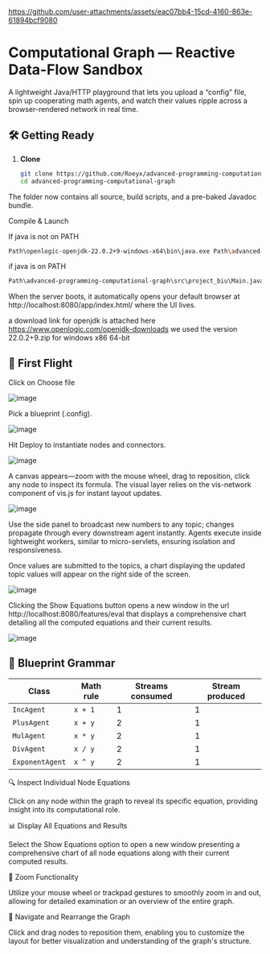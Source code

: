 https://github.com/user-attachments/assets/eac07bb4-15cd-4160-863e-61894bcf9080

# Computational Graph ― Reactive Data-Flow Sandbox

A lightweight Java/HTTP playground that lets you upload a “config” file, spin up cooperating math agents, and watch their values ripple across a browser-rendered network in real time.

## 🛠 Getting Ready

1. **Clone**
   ```bash
   git clone https://github.com/Roeyx/advanced-programming-computational-graph.git
   cd advanced-programming-computational-graph

The folder now contains all source, build scripts, and a pre-baked Javadoc bundle.

Compile & Launch

If java is not on PATH
```bash
Path\openlogic-openjdk-22.0.2+9-windows-x64\bin\java.exe Path\advanced-programming-computational-graph\src\project_biu\Main.java
```
if java is on PATH
```bash
Path\advanced-programming-computational-graph\src\project_biu\Main.java
```

When the server boots, it automatically opens your default browser at http://localhost:8080/app/index.html/ where the UI lives.

a download link for openjdk is attached here https://www.openlogic.com/openjdk-downloads
we used the version 22.0.2+9.zip for windows x86 64-bit	 

## 🚀 First Flight

Click on Choose file

![image](https://github.com/user-attachments/assets/ab8cf41c-ac34-4cb5-b138-0220529ee2d2)

Pick a blueprint (.config).

![image](https://github.com/user-attachments/assets/0a4d862a-9cde-41e1-9fb0-2b068b1400ed)

Hit Deploy to instantiate nodes and connectors.

![image](https://github.com/user-attachments/assets/235ff643-a0ee-4228-9360-70999cc2f755)

A canvas appears—zoom with the mouse wheel, drag to reposition, click any node to inspect its formula. The visual layer relies on the vis-network component of vis.js for instant layout updates.

![image](https://github.com/user-attachments/assets/53b9fe7d-a86a-43e5-8695-9372feb4501d)


Use the side panel to broadcast new numbers to any topic; changes propagate through every downstream agent instantly. Agents execute inside lightweight workers, similar to micro-servlets, ensuring isolation and responsiveness.

Once values are submitted to the topics, a chart displaying the updated topic values will appear on the right side of the screen.

![image](https://github.com/user-attachments/assets/53767120-6db0-4b8e-903e-50e68473792a)

Clicking the Show Equations button opens a new window in the url http://localhost:8080/features/eval that displays a comprehensive chart detailing all the computed equations and their current results.

![image](https://github.com/user-attachments/assets/9de41543-a40a-4e04-a766-e0fcf88515ca)


## 📂 Blueprint Grammar
| Class           | Math rule | Streams consumed | Stream produced |
| --------------- | --------- | ---------------- | --------------- |
| `IncAgent`      | `x + 1`   | 1                | 1               |
| `PlusAgent`     | `x + y`   | 2                | 1               |
| `MulAgent`      | `x * y`   | 2                | 1               |
| `DivAgent`      | `x / y`   | 2                | 1               |
| `ExponentAgent` | `x ^ y`   | 2                | 1               |

🔍 Inspect Individual Node Equations

Click on any node within the graph to reveal its specific equation, providing insight into its computational role.

📊 Display All Equations and Results

Select the Show Equations option to open a new window presenting a comprehensive chart of all node equations along with their current computed results.

🔎 Zoom Functionality

Utilize your mouse wheel or trackpad gestures to smoothly zoom in and out, allowing for detailed examination or an overview of the entire graph.

🧭 Navigate and Rearrange the Graph

Click and drag nodes to reposition them, enabling you to customize the layout for better visualization and understanding of the graph's structure.



